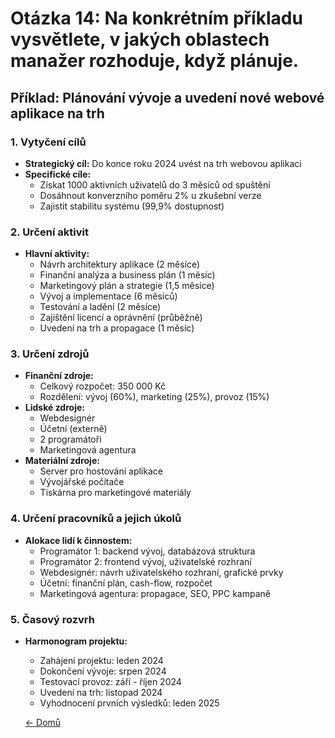 
# Otázka 14: Na konkrétním příkladu vysvětlete, v jakých oblastech manažer rozhoduje, když plánuje.

## Příklad: Plánování vývoje a uvedení nové webové aplikace na trh

### 1. Vytyčení cílů
- **Strategický cíl:** Do konce roku 2024 uvést na trh webovou aplikaci
- **Specifické cíle:**
  - Získat 1000 aktivních uživatelů do 3 měsíců od spuštění
  - Dosáhnout konverzního poměru 2% u zkušební verze
  - Zajistit stabilitu systému (99,9% dostupnost)

### 2. Určení aktivit
- **Hlavní aktivity:**
  - Návrh architektury aplikace (2 měsíce)
  - Finanční analýza a business plán (1 měsíc)
  - Marketingový plán a strategie (1,5 měsíce)
  - Vývoj a implementace (6 měsíců)
  - Testování a ladění (2 měsíce)
  - Zajištění licencí a oprávnění (průběžně)
  - Uvedení na trh a propagace (1 měsíc)

### 3. Určení zdrojů
- **Finanční zdroje:**
  - Celkový rozpočet: 350 000 Kč
  - Rozdělení: vývoj (60%), marketing (25%), provoz (15%)
- **Lidské zdroje:**
  - Webdesignér
  - Účetní (externě)
  - 2 programátoři
  - Marketingová agentura
- **Materiální zdroje:**
  - Server pro hostování aplikace
  - Vývojářské počítače
  - Tiskárna pro marketingové materiály

### 4. Určení pracovníků a jejich úkolů
- **Alokace lidí k činnostem:**
  - Programátor 1: backend vývoj, databázová struktura
  - Programátor 2: frontend vývoj, uživatelské rozhraní
  - Webdesignér: návrh uživatelského rozhraní, grafické prvky
  - Účetní: finanční plán, cash-flow, rozpočet
  - Marketingová agentura: propagace, SEO, PPC kampaně

### 5. Časový rozvrh
- **Harmonogram projektu:**
  - Zahájení projektu: leden 2024
  - Dokončení vývoje: srpen 2024
  - Testovací provoz: září - říjen 2024
  - Uvedení na trh: listopad 2024
  - Vyhodnocení prvních výsledků: leden 2025

  [<- Domů](../../README.md)